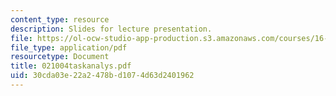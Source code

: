 ```yaml
---
content_type: resource
description: Slides for lecture presentation.
file: https://ol-ocw-studio-app-production.s3.amazonaws.com/courses/16-422-human-supervisory-control-of-automated-systems-spring-2004/30cda03e22a2478bd1074d63d2401962_021004taskanalys.pdf
file_type: application/pdf
resourcetype: Document
title: 021004taskanalys.pdf
uid: 30cda03e-22a2-478b-d107-4d63d2401962
---
```

